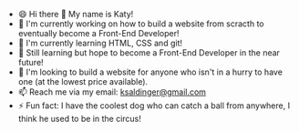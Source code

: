- 😄 Hi there 👋 My name is Katy!
- 🔭 I'm currently working on how to build a website from scracth to eventually become a Front-End Developer!
- 🌱 I'm currently learning HTML, CSS and git!
- 🔭 Still learning but hope to become a Front-End Developer in the near future!
- 👯 I'm looking to build a website for anyone who isn't in a hurry to have one (at the lowest price available).
- 📫 Reach me via my email: ksaldinger@gmail.com
-  ⚡ Fun fact: I have the coolest dog who can catch a ball from anywhere, I think he used to be in the circus!

<!--
**KSaldinger/KSaldinger** is a ✨ _special_ ✨ repository because its `README.md` (this file) appears on your GitHub profile.

Here are some ideas to get you started:

- 🔭 I’m currently working on ...
- 🌱 I’m currently learning ...
- 👯 I’m looking to collaborate on ...
- 🤔 I’m looking for help with ...
- 💬 Ask me about ...
- 📫 How to reach me: ...
- 😄 Pronouns: ...
- ⚡ Fun fact: ...
-->
